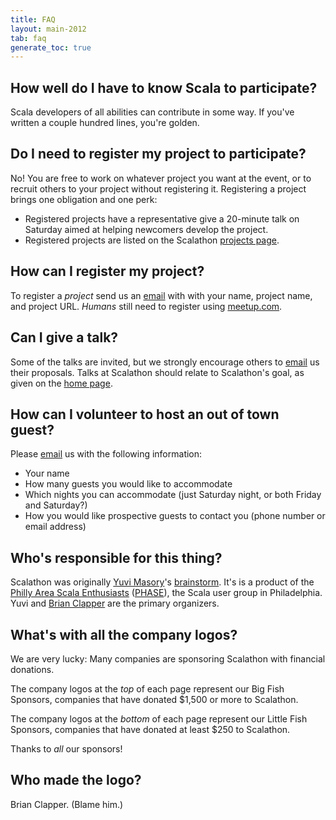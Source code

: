 ```yaml
---
title: FAQ
layout: main-2012
tab: faq
generate_toc: true
---
```


## How well do I have to know Scala to participate?

Scala developers of all abilities can contribute in some way. If you've
written a couple hundred lines, you're golden.

## Do I need to register my project to participate?

No! You are free to work on whatever project you want at the event, or to
recruit others to your project without registering it. Registering a
project brings one obligation and one perk:

* Registered projects have a representative give a 20-minute talk on
  Saturday aimed at helping newcomers develop the project.
* Registered projects are listed on the Scalathon
  [projects page](projects.html).

## How can I register my project?

To register a *project* send us an [email][] with with your name, project
name, and project URL. *Humans* still need to register using
[meetup.com](http://www.meetup.com/scala-phase/events/57847602/).

## Can I give a talk?

Some of the talks are invited, but we strongly encourage others to [email][] us
their proposals. Talks at Scalathon should relate to Scalathon's goal, as
given on the [home page](index.html).

## How can I volunteer to host an out of town guest?

Please [email][] us with the following information:

* Your name
* How many guests you would like to accommodate
* Which nights you can accommodate (just Saturday night, or both Friday and Saturday?)
* How you would like prospective guests to contact you (phone number or email address)

## Who's responsible for this thing?

Scalathon was originally [Yuvi Masory][]'s [brainstorm](http://blog.yuvimasory.com/2011/04/scalathon-how-you-can-help.html).
It's is a product of the [Philly Area Scala Enthusiasts][PHASE]
([PHASE][]), the Scala user group in Philadelphia. Yuvi and [Brian Clapper][]
are the primary organizers.

## What's with all the company logos?

We are very lucky: Many companies are sponsoring Scalathon with financial
donations.

The company logos at the *top* of each page represent our Big Fish Sponsors,
companies that have donated $1,500 or more to Scalathon.

The company logos at the *bottom* of each page represent our Little Fish
Sponsors, companies that have donated at least $250 to Scalathon.

Thanks to *all* our sponsors!

## Who made the logo?

Brian Clapper. (Blame him.)

[email]: mailto:contact@scalathon.org
[Yuvi Masory]: contact.html
[Brian Clapper]: contact.html
[PHASE]: http://www.meetup.com/scala-phase/

